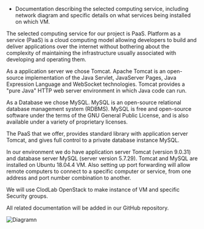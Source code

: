 - Documentation describing the selected computing service, including network diagram and
specific details on what services being installed on which VM.

The selected computing service for our project is PaaS. Platform as a service (PaaS) is a cloud computing model 
allowing developers to build and deliver applications over the internet without bothering about the complexity 
of maintaining the infrastructure usually associated with developing and operating them. 

As a application server we chose Tomcat. Apache Tomcat is an open-source implementation of the Java Servlet, 
JavaServer Pages, Java Expression Language and WebSocket technologies. Tomcat provides a "pure Java" HTTP web server 
environment in which Java code can run.

As a Database we chose MySQL. MySQL is an open-source relational database management system (RDBMS). 
MySQL is free and open-source software under the terms of the GNU General Public License, and is also 
available under a variety of proprietary licenses.

The PaaS that we offer, provides standard library with application server Tomcat, and gives full control to 
a private database instance MySQL.

In our environment we do have application server Tomcat (version 9.0.31) and database server MySQL (server version 5.7.29).
Tomcat and MySQL are installed on Ubuntu 18.04.4 VM. Also setting up port forwarding will allow remote 
computers to connect to a specific computer or service, from one address and port number combination to another.

We will use ClodLab OpenStack to make instance of VM and specific Security groups.

All related documentation will be added in our GitHub repository.

![Diagramn](https://food.fnr.sndimg.com/content/dam/images/food/fullset/2013/6/28/0/FNK_Apple-Pie_s4x3.jpg.rend.hgtvcom.826.620.suffix/1382545039107.jpeg)


